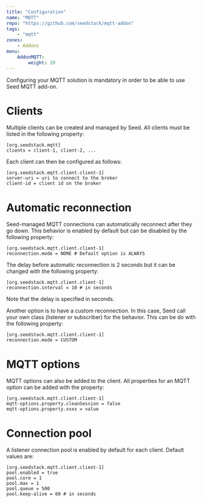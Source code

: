 ```yaml
---
title: "Configuration"
name: "MQTT"
repo: "https://github.com/seedstack/mqtt-addon"
tags:
    - "mqtt"
zones:
    - Addons
menu:
    AddonMQTT:
        weight: 20
---
```


Configuring your MQTT solution is mandatory in order to be able to use Seed MQTT add-on.

# Clients

Multiple clients can be created and managed by Seed. All clients must be listed in the following property:

    [org.seedstack.mqtt]
    clients = client-1, client-2, ...

Each client can then be configured as follows:

    [org.seedstack.mqtt.client.client-1]
    server-uri = uri to connect to the broker
    client-id = client id on the broker

# Automatic reconnection

Seed-managed MQTT connections can automatically reconnect after they go down. This behavior is enabled by default but
can be disabled by the following property:

    [org.seedstack.mqtt.client.client-1]
    reconnection.mode = NONE # Default option is ALWAYS
    
The delay before automatic reconnection is 2 seconds but it can be changed with the following property:
    
    [org.seedstack.mqtt.client.client-1]
    reconnection.interval = 10 # in seconds
    
Note that the delay is specified in seconds.     
    
Another option is to have a custom reconnection. In this case, Seed call your own class (listener or subscriber) for the behavior. This can be do with the following property:

    [org.seedstack.mqtt.client.client-1]
    reconnection.mode = CUSTOM

# MQTT options

MQTT options can also be added to the client. All properties for an MQTT option can be added with the property:

    [org.seedstack.mqtt.client.client-1]
    mqtt-options.property.cleanSession = false
    mqtt-options.property.xxxx = value

# Connection pool

A listener connection pool is enabled by default for each client. Default values are:

    [org.seedstack.mqtt.client.client-1]
    pool.enabled = true 
    pool.core = 1 
    pool.max = 1 
    pool.queue = 500 
    pool.keep-alive = 60 # in seconds
